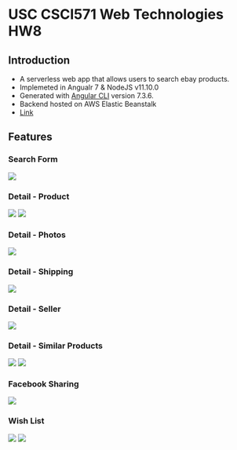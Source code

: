 # USC CSCI571 Web Technologies HW8

## Introduction
- A serverless web app that allows users to search ebay products.
- Implemeted in Angualr 7 & NodeJS v11.10.0
- Generated with [Angular CLI](https://github.com/angular/angular-cli) version 7.3.6.
- Backend hosted on AWS Elastic Beanstalk
- [Link](http://csci571-jincheng-nodejs.us-east-2.elasticbeanstalk.com/)

## Features
### Search Form
![](https://github.com/EdwarDujc/nodejs-angular-ebay/blob/master/screenshots/search-form.gif)

### Detail - Product
![](https://github.com/EdwarDujc/nodejs-angular-ebay/blob/master/screenshots/Product-tab.gif)
![](https://github.com/EdwarDujc/nodejs-angular-ebay/blob/master/screenshots/Product-tab-2.gif)

### Detail - Photos
![](https://github.com/EdwarDujc/nodejs-angular-ebay/blob/master/screenshots/Photos-tab.gif)

### Detail - Shipping
![](https://github.com/EdwarDujc/nodejs-angular-ebay/blob/master/screenshots/Shipping-tab.jpeg)

### Detail - Seller
![](https://github.com/EdwarDujc/nodejs-angular-ebay/blob/master/screenshots/Seller-tab.gif)

### Detail - Similar Products
![](https://github.com/EdwarDujc/nodejs-angular-ebay/blob/master/screenshots/similar-tab-1.gif)
![](https://github.com/EdwarDujc/nodejs-angular-ebay/blob/master/screenshots/similar-tab-2.gif)

### Facebook Sharing
![](https://github.com/EdwarDujc/nodejs-angular-ebay/blob/master/screenshots/facebook.gif)

### Wish List
![](https://github.com/EdwarDujc/nodejs-angular-ebay/blob/master/screenshots/wish-list-1.gif)
![](https://github.com/EdwarDujc/nodejs-angular-ebay/blob/master/screenshots/wish-list-2.gif)
